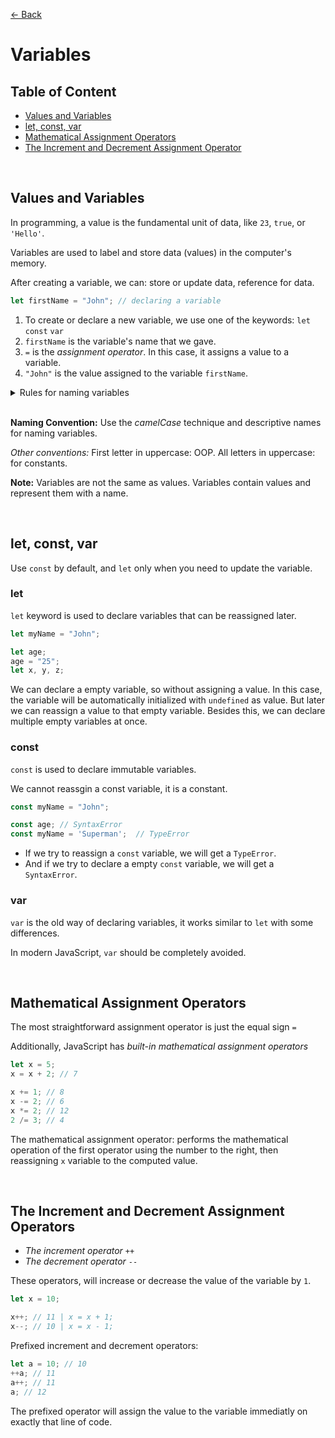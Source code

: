 [&larr; Back](./README.md)

# Variables

## Table of Content

- [Values and Variables](#values-and-variables)
- [let, const, var](#let-const-var)
- [Mathematical Assignment Operators](#mathematical-assignment-operators)
- [The Increment and Decrement Assignment Operator](#the-increment-and-decrement-assignment-operators)

<br>

## Values and Variables

In programming, a value is the fundamental unit of data, like `23`, `true`, or `'Hello'`.

Variables are used to label and store data (values) in the computer's memory.

After creating a variable, we can: store or update data, reference for data.

```js
let firstName = "John"; // declaring a variable
```

1. To create or declare a new variable, we use one of the keywords: `let` `const` `var`
2. `firstName` is the variable's name that we gave.
3. `=` is the _assignment operator_. In this case, it assigns a value to a variable.
4. `"John"` is the value assigned to the variable `firstName`.

<details>
<summary>Rules for naming variables</summary>

<br>

- Cannot start with a number.

- Can only contain: letters, numbers, dollar sign, underscore.

- Variable names are case sensitive.

- Don't use reserved JS keywords.

</details>

<br>

**Naming Convention:** Use the _camelCase_ technique and descriptive names for naming variables.

_Other conventions:_ First letter in uppercase: OOP. All letters in uppercase: for constants.

**Note:** Variables are not the same as values. Variables contain values and represent them with a name.

<br>

## let, const, var

Use `const` by default, and `let` only when you need to update the variable.

### let

`let` keyword is used to declare variables that can be reassigned later.

```js
let myName = "John";

let age;
age = "25";
let x, y, z;
```

We can declare a empty variable, so without assigning a value. In this case, the variable will be automatically initialized with `undefined` as value. But later we can reassign a value to that empty variable. Besides this, we can declare multiple empty variables at once.

### const

`const` is used to declare immutable variables.

We cannot reassgin a const variable, it is a constant.

```js
const myName = "John";

const age; // SyntaxError
const myName = 'Superman';  // TypeError
```

- If we try to reassign a `const` variable, we will get a `TypeError`.
- And if we try to declare a empty `const` variable, we will get a `SyntaxError`.

### var

`var` is the old way of declaring variables, it works similar to `let` with some differences.

In modern JavaScript, `var` should be completely avoided.

<br>

## Mathematical Assignment Operators

The most straightforward assignment operator is just the equal sign `=`

Additionally, JavaScript has _built-in mathematical assignment operators_

```js
let x = 5;
x = x + 2; // 7

x += 1; // 8
x -= 2; // 6
x *= 2; // 12
2 /= 3; // 4
```

The mathematical assignment operator: performs the mathematical operation of the first operator using the number to the right, then reassigning `x` variable to the computed value.

<br>

## The Increment and Decrement Assignment Operators

- _The increment operator_ `++`
- _The decrement operator_ `--`

These operators, will increase or decrease the value of the variable by `1`.

```js
let x = 10;

x++; // 11 | x = x + 1;
x--; // 10 | x = x - 1;
```

Prefixed increment and decrement operators:

```js
let a = 10; // 10
++a; // 11
a++; // 11
a; // 12
```

The prefixed operator will assign the value to the variable immediatly on exactly that line of code.

<br>
